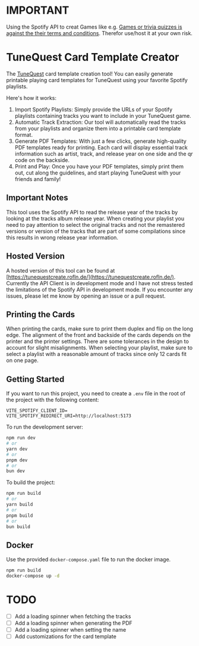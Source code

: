 # IMPORTANT
Using the Spotify API to creat Games like e.g. [Games or trivia quizzes is against the their terms and conditions](https://developer.spotify.com/compliance-tips#disallowed-use-cases). Therefor use/host it at your own risk.

# TuneQuest Card Template Creator

The [TuneQuest](https://github.com/effem/tunequest) card template creation tool! 
You can easily generate printable playing card templates for TuneQuest using your favorite Spotify playlists.

Here's how it works:

1. Import Spotify Playlists: Simply provide the URLs of your Spotify playlists containing tracks you want to include in your TuneQuest game.
2. Automatic Track Extraction: Our tool will automatically read the tracks from your playlists and organize them into a printable card template format.
3. Generate PDF Templates: With just a few clicks, generate high-quality PDF templates ready for printing. Each card will display essential track information such as artist, track, and release year on one side and the qr code on the backside.
4. Print and Play: Once you have your PDF templates, simply print them out, cut along the guidelines, and start playing TuneQuest with your friends and family!

## Important Notes
This tool uses the Spotify API to read the release year of the tracks by looking at the tracks album release year. 
When creating your playlist you need to pay attention to select the original tracks and not the remastered versions or version of the tracks that are part of some compilations since this results in wrong release year information.

## Hosted Version
A hosted version of this tool can be found at [https://tunequestcreate.rofln.de/](https://tunequestcreate.rofln.de/).
Currently the API Client is in development mode and I have not stress tested the limitations of the Spotify API in development mode. 
If you encounter any issues, please let me know by opening an issue or a pull request.

## Printing the Cards
When printing the cards, make sure to print them duplex and flip on the long edge.
The alignment of the front and backside of the cards depends on the printer and the printer settings.
There are some tolerances in the design to account for slight misalignments.
When selecting your playlist, make sure to select a playlist with a reasonable amount of tracks since only 12 cards fit on one page.

## Getting Started
If you want to run this project, you need to create a `.env` file in the root of the project with the following content:

```env
VITE_SPOTIFY_CLIENT_ID=
VITE_SPOTIFY_REDIRECT_URI=http://localhost:5173
```

To run the development server:

```bash
npm run dev
# or
yarn dev
# or
pnpm dev
# or
bun dev
```

To build the project:

```bash
npm run build
# or
yarn build
# or
pnpm build
# or
bun build
```


## Docker

Use the provided `docker-compose.yaml` file to run the docker image.

```bash
npm run build
docker-compose up -d
```

# TODO
- [ ] Add a loading spinner when fetching the tracks
- [ ] Add a loading spinner when generating the PDF
- [ ] Add a loading spinner when setting the name
- [ ] Add customizations for the card template
